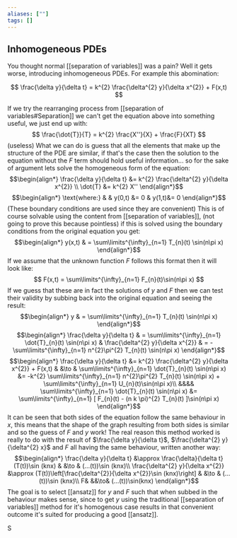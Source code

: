```yaml
---
aliases: [""]
tags: []
---
```


## Inhomogeneous PDEs
You thought normal [[separation of variables]] was a pain? Well it gets worse, introducing inhomogeneous PDEs. For example this abomination:

$$ \frac{\delta y}{\delta t} = k^{2} \frac{\delta^{2} y}{\delta x^{2}} + F(x,t) $$

If we try the rearranging process from [[separation of variables#Separation]] we can't get the equation above into something useful, we just end up with:
$$ \frac{\dot{T}}{T} = k^{2} \frac{X''}{X} + \frac{F}{XT} $$
(useless)
What we can do is guess that all the elements that make up the structure of the PDE are similar, if that's the case then the solution to the equation without the $F$ term should hold useful information... so for the sake of argument lets solve the homogeneous form of the equation:
$$\begin{align*}
 \frac{\delta y}{\delta t} &=  k^{2} \frac{\delta^{2} y}{\delta x^{2}}   \\
 \dot{T} &=  k^{2} X''
\end{align*}$$
$$\begin{align*}
\text{where:} & & y(0,t) &= 0 & y(1,t)&= 0
\end{align*}$$
(These boundary conditions are used since they are convenient)
This is of course solvable using the content from [[separation of variables]], (not going to prove this because pointless) if this is solved using the boundary conditions from the original equation you get:
$$\begin{align*}
y(x,t) & = \sum\limits^{\infty}_{n=1} T_{n}(t) \sin(n\pi x) 
\end{align*}$$
If we assume that the unknown function $F$ follows this format then it will look like:
$$ F(x,t) = \sum\limits^{\infty}_{n=1} F_{n}(t)\sin(n\pi x) $$
If we guess that these are in fact the solutions of $y$ and $F$ then we can test their validity by subbing back into the original equation and seeing the result:
$$\begin{align*}
y & = \sum\limits^{\infty}_{n=1} T_{n}(t) \sin(n\pi x)
\end{align*}$$
$$\begin{align*}
\frac{\delta y}{\delta t} & = \sum\limits^{\infty}_{n=1} \dot{T}_{n}(t) \sin(n\pi x) & \frac{\delta^{2} y}{\delta x^{2}} & = -\sum\limits^{\infty}_{n=1} n^{2}\pi^{2} T_{n}(t) \sin(n\pi x) 
\end{align*}$$
$$\begin{align*}
 \frac{\delta y}{\delta t} &=  k^{2} \frac{\delta^{2} y}{\delta x^{2}} + F(x,t) & &\to &  \sum\limits^{\infty}_{n=1} \dot{T}_{n}(t) \sin(n\pi x) &=  -k^{2} \sum\limits^{\infty}_{n=1} n^{2}\pi^{2} T_{n}(t) \sin(n\pi x)  + \sum\limits^{\infty}_{n=1} U_{n}(t)\sin(n\pi x)\\
&&&& \sum\limits^{\infty}_{n=1} \dot{T}_{n}(t) \sin(n\pi x) &=  \sum\limits^{\infty}_{n=1} [   F_{n}(t) - (n k \pi)^{2} T_{n}(t) ]\sin(n\pi x)
\end{align*}$$
It can be seen that both sides of the equation follow the same behaviour in $x$, this means that the shape of the graph resulting from both sides is similar and so the guess of $F$ and $y$ work! The real reason this method worked is really to do with the result of $\frac{\delta y}{\delta t}$, $\frac{\delta^{2} y}{\delta^{2} x}$ and $F$ all having the same behaviour, written another way:
$$\begin{align*}
\frac{\delta y}{\delta t} &\approx \frac{\delta}{\delta t} (T(t))\sin (knx) & &\to & (...(t))\sin (knx)\\
\frac{\delta^{2} y}{\delta x^{2}} &\approx  (T(t))\left[\frac{\delta^{2}}{\delta x^{2}}\sin (knx)\right] & &\to & (...(t))\sin (knx)\\
F& &&\to& (...(t))\sin(knx)
\end{align*}$$
The goal is to select [[ansatz]] for $y$ and $F$ such that when subbed in the behaviour makes sense, since to get $y$ using the traditional [[separation of variables]] method for it's homogenous case results in that convenient outcome it's suited for producing a good [[ansatz]].

S

